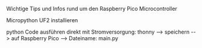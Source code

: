Wichtige Tips und Infos rund um den Raspberry Pico Microcontroller


Micropython UF2 installieren

python Code ausführen direkt mit Stromversorgung:
thonny --> speichern --> auf Raspberry Pico --> Dateiname: main.py

